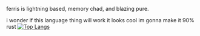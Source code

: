 ferris is lightning based, memory chad, and blazing pure.

i wonder if this language thing will work it looks cool im gonna make it 90% rust
[![Top Langs](https://github-readme-stats.vercel.app/api/top-langs/?username=ssohbn&layout=compact)](https://github.com/anuraghazra/github-readme-stats)
